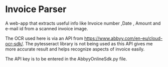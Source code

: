# Invoice Parser
A web-app that extracts useful info like Invoice number ,Date , Amount and e-mail id from a scanned invoice image.

The OCR used here is via an API from https://www.abbyy.com/en-eu/cloud-ocr-sdk/.
The pytesseract library is not being used as this API gives me more accurate result and helps recognize aspects of invoice easily.

The API key is to be entered in the AbbyyOnlineSdk.py file.
